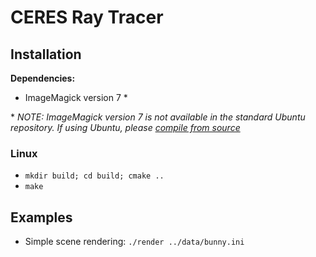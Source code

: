 # CERES Ray Tracer


## Installation
**Dependencies:**
- ImageMagick version 7 \*

\* *NOTE: ImageMagick version 7 is not available in the standard Ubuntu repository.  If using Ubuntu, please [compile from source](https://techpiezo.com/linux/install-imagemagick-in-ubuntu-20-04-lts/?fbclid=IwAR2hNrUM9hzWnNpgkxlSfit2x1CHfmSO1hW5hNPpzcgzhcWFhsBXg4jz0Pc)*

### Linux
- `mkdir build; cd build; cmake ..`
- `make`

## Examples
- Simple scene rendering: `./render ../data/bunny.ini`